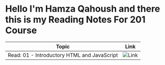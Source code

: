 # Hello  I'm Hamza Qahoush and there this is my Reading Notes For 201 Course 

| Topic      | Link |
| ---------- | ----------- |
|   Read: 01 - Introductory HTML and JavaScript|![Link](https://hamzaltuc.github.io/Reading_Notes-201/Class-01)|
